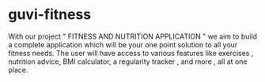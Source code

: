 # guvi-fitness
With our project " FITNESS AND NUTRITION APPLICATION " we aim to build a complete application which will be your one point solution to all your fitness needs. The user will have access to various features like  exercises , nutrition advice, BMI calculator, a regularity tracker , and more , all at one place.
